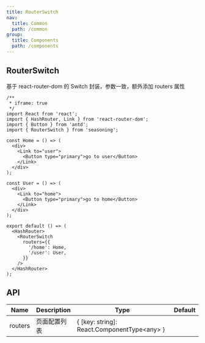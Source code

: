 ```yaml
---
title: RouterSwitch
nav:
  title: Common
  path: /common
group:
  title: Components
  path: /components
---
```


## RouterSwitch

基于 react-router-dom 的 Switch 封装，参数一致，额外添加 routers 属性

```tsx
/**
 * iframe: true
 */
import React from 'react';
import { HashRouter, Link } from 'react-router-dom';
import { Button } from 'antd';
import { RouterSwitch } from 'seasoning';

const Home = () => (
  <div>
    <Link to="user">
      <Button type="primary">go to user</Button>
    </Link>
  </div>
);

const User = () => (
  <div>
    <Link to="home">
      <Button type="primary">go to home</Button>
    </Link>
  </div>
);

export default () => (
  <HashRouter>
    <RouterSwitch
      routers={{
        '/home': Home,
        '/user': User,
      }}
    />
  </HashRouter>
);
```

## API

| Name    | Description  | Type                                         | Default |
| ------- | ------------ | -------------------------------------------- | ------- |
| routers | 页面配置列表 | { [key: string]: React.ComponentType<any\> } |         |
